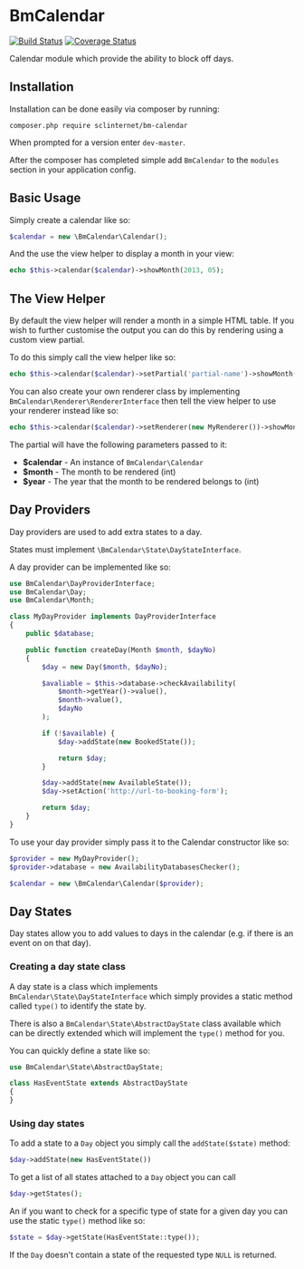 BmCalendar
==========

[![Build Status](https://travis-ci.org/SCLInternet/BmCalendar.png?branch=master)](https://travis-ci.org/SCLInternet/BmCalendar)
[![Coverage Status](https://coveralls.io/repos/SCLInternet/BmCalendar/badge.png?branch=master)](https://coveralls.io/r/SCLInternet/BmCalendar?branch=master)

Calendar module which provide the ability to block off days.

Installation
------------

Installation can be done easily via composer by running:

`composer.php require sclinternet/bm-calendar`

When prompted for a version enter `dev-master`.

After the composer has completed simple add `BmCalendar` to the `modules`
section in your application config.

Basic Usage
-----------

Simply create a calendar like so:

```php
$calendar = new \BmCalendar\Calendar();
```

And the use the view helper to display a month in your view:

```php
echo $this->calendar($calendar)->showMonth(2013, 05);
```

The View Helper
---------------

By default the view helper will render a month in a simple HTML table. If you
wish to further customise the output you can do this by rendering using a
custom view partial.

To do this simply call the view helper like so:

```php
echo $this->calendar($calendar)->setPartial('partial-name')->showMonth(2013, 5);
```

You can also create your own renderer class by implementing
`BmCalendar\Renderer\RendererInterface` then tell the view helper to use your
renderer instead like so:

```php
echo $this->calendar($calendar)->setRenderer(new MyRenderer())->showMonth(2013, 5);
```

The partial will have the following parameters passed to it:

* **$calendar** - An instance of `BmCalendar\Calendar`
* **$month** - The month to be rendered (int)
* **$year** - The year that the month to be rendered belongs to (int)

Day Providers
-------------

Day providers are used to add extra states to a day.

States must implement `\BmCalendar\State\DayStateInterface`.

A day provider can be implemented like so:

```php
use BmCalendar\DayProviderInterface;
use BmCalendar\Day;
use BmCalendar\Month;

class MyDayProvider implements DayProviderInterface
{
    public $database;

    public function createDay(Month $month, $dayNo)
    {
        $day = new Day($month, $dayNo);

        $avaliable = $this->database->checkAvailability(
            $month->getYear()->value(),
            $month->value(),
            $dayNo
        );

        if (!$available) {
            $day->addState(new BookedState());

            return $day;
        }

        $day->addState(new AvailableState());
        $day->setAction('http://url-to-booking-form');

        return $day;
    }
}
```

To use your day provider simply pass it to the Calendar constructor like so:

```php
$provider = new MyDayProvider();
$provider->database = new AvailabilityDatabasesChecker();

$calendar = new \BmCalendar\Calendar($provider);
```

Day States
----------
Day states allow you to add values to days in the calendar (e.g. if there is
an event on on that day).


### Creating a day state class
A day state is a class which implements `BmCalendar\State\DayStateInterface` which
simply provides a static method called `type()` to identify the state by.

There is also a `BmCalendar\State\AbstractDayState` class available which can be
directly extended which will implement the `type()` method for you.

You can quickly define a state like so:

```php
use BmCalendar\State\AbstractDayState;

class HasEventState extends AbstractDayState
{
}
```

### Using day states

To add a state to a `Day` object you simply call the `addState($state)` method:

```php
$day->addState(new HasEventState())
```

To get a list of all states attached to a `Day` object you can call

```php
$day->getStates();
```

An if you want to check for a specific type of state for a given day you can 
use the static `type()` method like so:

```php
$state = $day->getState(HasEventState::type());
```

If the `Day` doesn't contain a state of the requested type `NULL` is returned.

